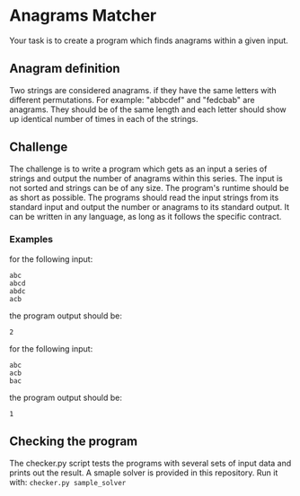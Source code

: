 
# Anagrams Matcher
Your task is to create a program which finds anagrams within a given input.

## Anagram definition
Two strings are considered anagrams. if they have the same letters with different permutations. For example: "abbcdef" and "fedcbab" are anagrams. They should be of the same length and each letter should show up identical number of times in each of the strings.

## Challenge
The challenge is to write a program which gets as an input a series of strings and output the number of anagrams within this series. The input is not sorted and strings can be of any size. The program's runtime should be as short as possible. The programs should read the input strings from its standard input and output the number or anagrams to its standard output. It can be written in any language, as long as it follows the specific contract.

### Examples
for the following input:

    abc
    abcd
    abdc
    acb
the program output should be:

    2

for the following input:

    abc
    acb
    bac
the program output should be:

    1
## Checking the program
The checker.py script tests the programs with several sets of input data and prints out the result. A smaple solver is provided in this repository.
Run it with: ```checker.py sample_solver```

